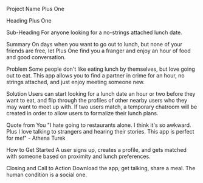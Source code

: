 Project Name
Plus One

Heading
Plus One

Sub-Heading
For anyone looking for a no-strings attached lunch date.

Summary
On days when you want to go out to lunch, but none of your friends are free, let Plus One find you a franger and enjoy an hour of food and good conversation.

Problem
Some people don't like eating lunch by themselves, but love going out to eat. This app allows you to find a partner in crime for an hour, no strings attached, and just enjoy meeting someone new.

Solution
Users can start looking for a lunch date an hour or two before they want to eat, and flip through the profiles of other nearby users who they may want to meet up with. If two users match, a temporary chatroom will be created in order to allow users to formalize their lunch plans.

Quote from You
"I hate going to restaurants alone. I think it's so awkward. Plus I love talking to strangers and hearing their stories. This app is perfect for me!" - Athena Turek

How to Get Started
A user signs up, creates a profile, and gets matched with someone based on proximity and lunch preferences.

Closing and Call to Action
Download the app, get talking, share a meal. The human condition is a social one.